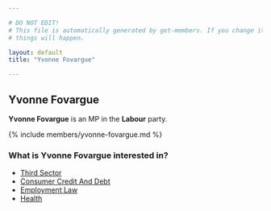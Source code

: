```yaml
---

# DO NOT EDIT!
# This file is automatically generated by get-members. If you change it, bad
# things will happen.

layout: default
title: "Yvonne Fovargue"

---
```


## Yvonne Fovargue

**Yvonne Fovargue** is an MP in the **Labour** party.

{% include members/yvonne-fovargue.md %}

### What is Yvonne Fovargue interested in?


* [Third Sector](/interests/third-sector.html)
* [Consumer Credit And Debt](/interests/consumer-credit-and-debt.html)
* [Employment Law](/interests/employment-law.html)
* [Health](/interests/health.html)
